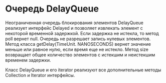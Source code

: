 # Очередь DelayQueue

Неограниченная очередь блокирования элементов DelayQueue реализует интерфейс Delayed и позволяет 
извлекать элемент с некоторой временно́й задержкой. Если задержка не истекла, то метод poll 
вернет  null. Очередь не разрешает запись нулевых элементов. Метод класса  getDelay(TimeUnit.
NANOSECONDS) вернет значение меньше или равное нулю, если время еще не истекло. Метод size  
возвращает общее количество элементов с истекшим и неистекшим временем задержки.

Класс DelayQueue и его iterator реализуют все дополнительные методы Collection и Iterator интерфейсы.
